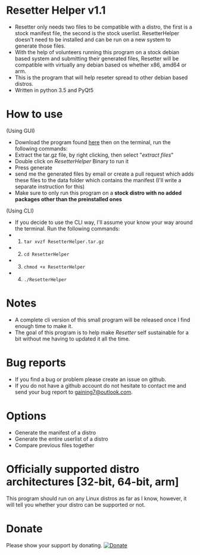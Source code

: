 # Resetter Helper v1.1
- Resetter only needs two files to be compatible with a distro, the first is a stock manifest file, the second is the stock userlist. ResetterHelper doesn't need to be installed and can be run on a new system to generate those files.
- With the help of volunteers running this program on a stock debian based system and submitting their generated files, Resetter will be compatible with virtually any debian based os whether x86, amd64 or arm.
- This is the program that will help reseter spread to other debian based distros.
- Written in python 3.5 and PyQt5

# How to use
(Using GUI)

- Download the program found [here](https://github.com/gaining/ResetterHelper/releases/latest) then on the terminal, run the following commands:
- Extract the tar.gz file, by right clicking, then select "*extract files*"
- Double click on *ResetterHelper* Binary to run it
- Press generate
- send me the generated files by email or create a pull request which adds these files to the data folder which contains the manifest (I'll write a separate instruction for this)
- Make sure to only run this program on a **stock distro with no added packages other than the preinstalled ones**

(Using CLI)

- If you decide to use the CLI way, I'll assume your know your way around the terminal. Run the following commands:
- 1. `tar xvzf ResetterHelper.tar.gz`
- 2. `cd ResetterHelper`
- 3. `chmod +x ResetterHelper`
- 4. `./ResetterHelper`


# Notes
- A complete cli version of this small program will be released once I find enough time to make it.
- The goal of this program is to help make *Resetter* self sustainable for a bit without me having to updated it all the time.



# Bug reports

- If you find a bug or problem please create an issue on github.
- If you do not have a github account do not hesitate to contact me and send your bug report to gaining7@outlook.com.

# Options

- Generate the manifest of a distro
- Generate the entire userlist of a distro
- Compare previous files together

# Officially supported distro architectures [32-bit, 64-bit, arm]

This program should run on any Linux distros as far as I know, however, it will tell you whether your distro can be supported or not.

# Donate
Please show your support by donating.
[![Donate](https://www.paypalobjects.com/en_US/i/btn/btn_donateCC_LG.gif)](https://www.paypal.com/cgi-bin/webscr?cmd=_s-xclick&hosted_button_id=8FET8RGU2ZKQ8)

